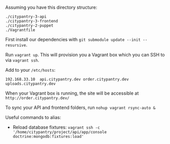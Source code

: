 Assuming you have this directory structure:

    ./citypantry-3-api
    ./citypantry-3-frontend
    ./citypantry-2-puppet
    ./Vagrantfile

First install our dependencies with `git submodule update --init --resursive`.

Run `vagrant up`. This will provision you a Vagrant box which you can SSH to via `vagrant ssh`.

Add to your `/etc/hosts`:

    192.168.33.10  api.citypantry.dev order.citypantry.dev uploads.citypantry.dev

When your Vagrant box is running, the site will be accessible at `http://order.citypantry.dev/`

To sync your API and frontend folders, run `nohup vagrant rsync-auto &`

Useful commands to alias:

* Reload database fixtures: `vagrant ssh -c '/home/citypantry/project/api/app/console doctrine:mongodb:fixtures:load'`
